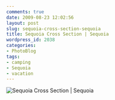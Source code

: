 ```yaml
---
comments: true
date: 2009-08-23 12:02:56
layout: post
slug: sequoia-cross-section-sequoia
title: Sequoia Cross Section | Sequoia
wordpress_id: 2038
categories:
- PhotoBlog
tags:
- camping
- Sequoia
- vacation
---
```


![Sequoia Cross Section | Sequoia](http://ryanfitzer.com/main/wp-content/uploads/2009/08/sequoia-7.jpg)
